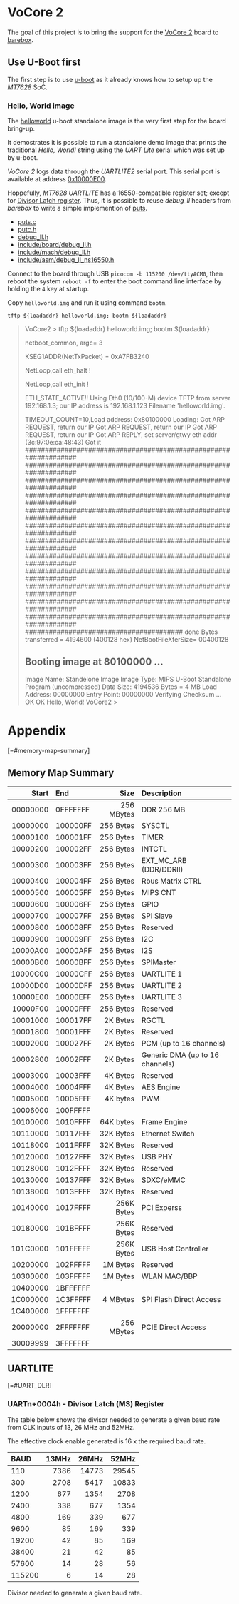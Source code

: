 # VoCore 2

The goal of this project is to bring the support for the [VoCore 2][0] board to
[barebox][1].

## Use U-Boot first

The first step is to use [u-boot][2] as it already knows how to setup up the
*MT7628* SoC.

### Hello, World image

The [helloworld](helloworld.c) u-boot standalone image is the very first step
for the board bring-up.

It demostrates it is possible to run a standalone demo image that prints the
traditional *Hello, World!* string using the *UART Lite* serial which was set up
by u-boot.

*VoCore 2* logs data through the *UARTLITE2* serial port. This serial port is
available at address [0x10000E00](#memory-map-summary).

Hoppefully, *MT7628 UARTLITE* has a 16550-compatible register set; except for
[Divisor Latch register](#UART_DLR). Thus, it is possible to reuse *debug_ll*
headers from *barebox* to write a simple implemention of [puts](puts.c).

- [puts.c](puts.c)
- [putc.h](putc.h)
- [debug_ll.h](debug_ll.h)
- [include/board/debug_ll.h](include/board/debug_ll.h)
- [include/mach/debug_ll.h](include/board/debug_ll.h)
- [include/asm/debug_ll_ns16550.h](include/asm/debug_ll_ns16550.h)

Connect to the board through USB `picocom -b 115200 /dev/ttyACM0`, then reboot
the system `reboot -f` to enter the boot command line interface by holding the
`4` key at startup.

Copy `helloworld.img` and run it using command `bootm`.

```
tftp ${loadaddr} helloworld.img; bootm ${loadaddr}
```

> VoCore2 > tftp ${loadaddr} helloworld.img; bootm ${loadaddr}
> 
>  netboot_common, argc= 3 
> 
>  KSEG1ADDR(NetTxPacket) = 0xA7FB3240 
> 
>  NetLoop,call eth_halt ! 
> 
>  NetLoop,call eth_init ! 
> 
>  ETH_STATE_ACTIVE!! 
> Using Eth0 (10/100-M) device
> TFTP from server 192.168.1.3; our IP address is 192.168.1.123
> Filename 'helloworld.img'.
> 
>  TIMEOUT_COUNT=10,Load address: 0x80100000
> Loading: Got ARP REQUEST, return our IP
> Got ARP REQUEST, return our IP
> Got ARP REQUEST, return our IP
> Got ARP REPLY, set server/gtwy eth addr (3c:97:0e:ca:48:43)
> Got it
> #################################################################
> 	 #################################################################
> 	 #################################################################
> 	 #################################################################
> 	 #################################################################
> 	 #################################################################
> 	 #################################################################
> 	 #################################################################
> 	 #################################################################
> 	 #################################################################
> 	 #################################################################
> 	 #################################################################
> 	 ########################################
> done
> Bytes transferred = 4194600 (400128 hex)
> NetBootFileXferSize= 00400128
> ## Booting image at 80100000 ...
>    Image Name:   Standelone Image
>    Image Type:   MIPS U-Boot Standalone Program (uncompressed)
>    Data Size:    4194536 Bytes =  4 MB
>    Load Address: 00000000
>    Entry Point:  00000000
>    Verifying Checksum ... OK
> OK
> Hello, World!
> VoCore2 > 

# Appendix

[=#memory-map-summary]
## Memory Map Summary

|Start|End|Size|Description|
|---:|:---|---:|:---|
|00000000|0FFFFFFF|256 MBytes|DDR 256 MB|
|10000000|100000FF|256 Bytes|SYSCTL|
|10000100|100001FF|256 Bytes|TIMER|
|10000200|100002FF|256 Bytes|INTCTL|
|10000300|100003FF|256 Bytes|EXT_MC_ARB (DDR/DDRII)|
|10000400|100004FF|256 Bytes|Rbus Matrix CTRL|
|10000500|100005FF|256 Bytes|MIPS CNT|
|10000600|100006FF|256 Bytes|GPIO|
|10000700|100007FF|256 Bytes|SPI Slave|
|10000800|100008FF|256 Bytes|Reserved|
|10000900|100009FF|256 Bytes|I2C|
|10000A00|10000AFF|256 Bytes|I2S|
|10000B00|10000BFF|256 Bytes|SPIMaster|
|10000C00|10000CFF|256 Bytes|UARTLITE 1|
|10000D00|10000DFF|256 Bytes|UARTLITE 2|
|10000E00|10000EFF|256 Bytes|UARTLITE 3|
|10000F00|10000FFF|256 Bytes|Reserved|
|10001000|100017FF|2K Bytes|RGCTL|
|10001800|10001FFF|2K Bytes|Reserved|
|10002000|100027FF|2K Bytes|PCM (up to 16 channels)|
|10002800|10002FFF|2K Bytes|Generic DMA (up to 16 channels)|
|10003000|10003FFF|4K Bytes|Reserved|
|10004000|10004FFF|4K Bytes|AES Engine|
|10005000|10005FFF|4K bytes|PWM|
|10006000|100FFFFF|||Reserved|
|10100000|1010FFFF|64K bytes|Frame Engine|
|10110000|10117FFF|32K Bytes|Ethernet Switch|
|10118000|1011FFFF|32K Bytes|Reserved|
|10120000|10127FFF|32K Bytes|USB PHY|
|10128000|1012FFFF|32K Bytes|Reserved|
|10130000|10137FFF|32K Bytes|SDXC/eMMC|
|10138000|1013FFFF|32K Bytes|Reserved|
|10140000|1017FFFF|256K Bytes|PCI Experss|
|10180000|101BFFFF|256K Bytes|Reserved|
|101C0000|101FFFFF|256K Bytes|USB Host Controller|
|10200000|102FFFFF|1M Bytes|Reserved|
|10300000|103FFFFF|1M Bytes|WLAN MAC/BBP|
|10400000|1BFFFFFF|||Reserved|
|1C000000|1C3FFFFF|4 MBytes|SPI Flash Direct Access|
|1C400000|1FFFFFFF|||Reserved|
|20000000|2FFFFFFF|256 MBytes|PCIE Direct Access|
|30009999|3FFFFFFF|||Reserved|

## UARTLITE

[=#UART_DLR]
### UARTn+0004h - Divisor Latch (MS) Register

The table below shows the divisor needed to generate a given baud rate from CLK
inputs of 13, 26 MHz and 52MHz.

The effective clock enable generated is 16 x the required baud rate.

|BAUD|13MHz|26MHz|52MHz|
|:---|---:|---:|---:|
|110|7386|14773|29545|
|300|2708|5417|10833|
|1200|677|1354|2708|
|2400|338|677|1354|
|4800|169|339|677|
|9600|85|169|339|
|19200|42|85|169|
|38400|21|42|85|
|57600|14|28|56|
|115200|6|14|28|

Divisor needed to generate a given baud rate.

[0]: http://vocore.io/
[1]: http://www.barebox.org/
[2]: https://www.denx.de/wiki/U-Boot
[3]: http://www.barebox.org/doc/latest/user/barebox.html#starting-barebox
